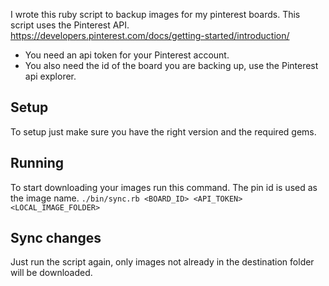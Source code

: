 
I wrote this ruby script to backup images for my pinterest boards. This script uses the Pinterest API.
https://developers.pinterest.com/docs/getting-started/introduction/

 - You need an api token for your Pinterest account.
 - You also need the id of the board you are backing up, use the Pinterest api explorer.

## Setup
To setup just make sure you have the right version and the required gems.

## Running
To start downloading your images run this command. The pin id is used as the image name.
`./bin/sync.rb <BOARD_ID> <API_TOKEN> <LOCAL_IMAGE_FOLDER>`

## Sync changes
Just run the script again, only images not already in the destination folder will be downloaded.


